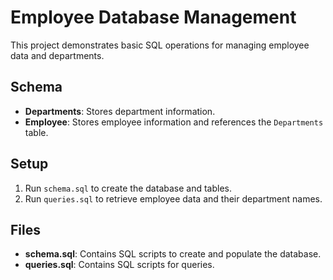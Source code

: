 # Employee Database Management

This project demonstrates basic SQL operations for managing employee data and departments.

## Schema

- **Departments**: Stores department information.
- **Employee**: Stores employee information and references the `Departments` table.

## Setup

1. Run `schema.sql` to create the database and tables.
2. Run `queries.sql` to retrieve employee data and their department names.

## Files

- **schema.sql**: Contains SQL scripts to create and populate the database.
- **queries.sql**: Contains SQL scripts for queries.
